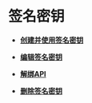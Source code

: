 # 签名密钥<a name="apig-zh-ug-180307040"></a>

-   **[创建并使用签名密钥](创建并使用签名密钥.md)**  

-   **[编辑签名密钥](编辑签名密钥.md)**  

-   **[解绑API](签名秘钥解绑API.md)**  

-   **[删除签名密钥](删除签名密钥.md)**  



